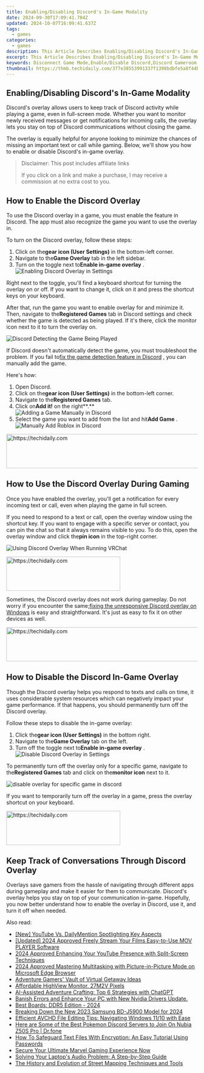 ```yaml
---
title: Enabling/Disabling Discord's In-Game Modality
date: 2024-09-30T17:09:41.784Z
updated: 2024-10-07T16:09:41.637Z
tags:
  - games
categories:
  - games
description: This Article Describes Enabling/Disabling Discord's In-Game Modality
excerpt: This Article Describes Enabling/Disabling Discord's In-Game Modality
keywords: Disconnect Game Mode,Enable/Disable Discord,Discord Gameroom,Discord In-Game,Change Discord Modality,Discord Gaming Settings,Manage Discord Features
thumbnail: https://thmb.techidaily.com/377e38553991337f1398bdbfe5a8f44bdc61d9fc38dd827fd098be11d1cb15df.png
---
```


## Enabling/Disabling Discord's In-Game Modality

 Discord's overlay allows users to keep track of Discord activity while playing a game, even in full-screen mode. Whether you want to monitor newly received messages or get notifications for incoming calls, the overlay lets you stay on top of Discord communications without closing the game.

 The overlay is equally helpful for anyone looking to minimize the chances of missing an important text or call while gaming. Below, we'll show you how to enable or disable Discord's in-game overlay.

>  Disclaimer: This post includes affiliate links
>
>  If you click on a link and make a purchase, I may receive a commission at no extra cost to you.
>

## How to Enable the Discord Overlay

 To use the Discord overlay in a game, you must enable the feature in Discord. The app must also recognize the game you want to use the overlay in.

To turn on the Discord overlay, follow these steps:

1. Click on the**gear icon (User Settings)** in the bottom-left corner.
2. Navigate to the**Game Overlay** tab in the left sidebar.
3. Turn on the toggle next to**Enable in-game overlay** .  
![Enabling Discord Overlay in Settings](https://static1.makeuseofimages.com/wordpress/wp-content/uploads/2023/05/3-turn-on-the-toggle-next-to-enable-in-game-overlay-option-in-discord-s-game-overlay-settings.jpg)

 Right next to the toggle, you'll find a keyboard shortcut for turning the overlay on or off. If you want to change it, click on it and press the shortcut keys on your keyboard.

 After that, run the game you want to enable overlay for and minimize it. Then, navigate to the**Registered Games** tab in Discord settings and check whether the game is detected as being played. If it's there, click the monitor icon next to it to turn the overlay on.

![Discord Detecting the Game Being Played](https://static1.makeuseofimages.com/wordpress/wp-content/uploads/2023/09/discord-detecting-the-game-being-played.jpg)

 If Discord doesn't automatically detect the game, you must troubleshoot the problem. If you fail to[fix the game detection feature in Discord](https://www.makeuseof.com/windows-discord-game-detection-not-working/) , you can manually add the game.

Here's how:

1. Open Discord.
2. Click on the**gear icon (User Settings)** in the bottom-left corner.
3. Navigate to the**Registered Games** tab.
4. Click on**Add it!** on the right**.**  
![Adding a Game Manually in Discord](https://static1.makeuseofimages.com/wordpress/wp-content/uploads/2023/09/add-game-manually-in-discord.jpg)
5. Select the game you want to add from the list and hit**Add Game** .  
![Manually Add Roblox in Discord](https://static1.makeuseofimages.com/wordpress/wp-content/uploads/2023/09/manually-add-roblox-in-discord.jpg)

<!-- affiliate ads begin -->
<a href="https://unicoeye.pxf.io/c/5597632/2134496/18498" target="_top" id="2134496">
  <img src="//a.impactradius-go.com/display-ad/18498-2134496" border="0" alt="https://techidaily.com" width="728" height="90"/>
</a>
<img height="0" width="0" src="https://unicoeye.pxf.io/i/5597632/2134496/18498" style="position:absolute;visibility:hidden;" border="0" />
<!-- affiliate ads end -->

## How to Use the Discord Overlay During Gaming

 Once you have enabled the overlay, you'll get a notification for every incoming text or call, even when playing the game in full screen.

 If you need to respond to a text or call, open the overlay window using the shortcut key. If you want to engage with a specific server or contact, you can pin the chat so that it always remains visible to you. To do this, open the overlay window and click the**pin icon** in the top-right corner.

![Using Discord Overlay When Running VRChat](https://static1.makeuseofimages.com/wordpress/wp-content/uploads/2023/09/using-discord-overlay-when-running-vrchat.jpg)

<!-- affiliate ads begin -->
<a href="https://laganoo.pxf.io/c/5597632/1528685/16446" target="_top" id="1528685">
  <img src="//a.impactradius-go.com/display-ad/16446-1528685" border="0" alt="https://techidaily.com" width="300" height="90"/>
</a>
<img height="0" width="0" src="https://laganoo.pxf.io/i/5597632/1528685/16446" style="position:absolute;visibility:hidden;" border="0" />
<!-- affiliate ads end -->

 Sometimes, the Discord overlay does not work during gameplay. Do not worry if you encounter the same;[fixing the unresponsive Discord overlay on Windows](https://www.makeuseof.com/fix-discord-overlay-not-working-windows/) is easy and straightforward. It's just as easy to fix it on other devices as well.

<!-- affiliate ads begin -->
<a href="https://appsumo.8odi.net/c/5597632/2037474/7443" target="_top" id="2037474">
  <img src="//a.impactradius-go.com/display-ad/7443-2037474" border="0" alt="https://techidaily.com" width="728" height="90"/>
</a>
<img height="0" width="0" src="https://appsumo.8odi.net/i/5597632/2037474/7443" style="position:absolute;visibility:hidden;" border="0" />
<!-- affiliate ads end -->

## How to Disable the Discord In-Game Overlay

 Though the Discord overlay helps you respond to texts and calls on time, it uses considerable system resources which can negatively impact your game performance. If that happens, you should permanently turn off the Discord overlay.

Follow these steps to disable the in-game overlay:

1. Click the**gear icon (User Settings)** in the bottom right.
2. Navigate to the**Game Overlay** tab on the left.
3. Turn off the toggle next to**Enable in-game overlay** .  
![Disable Discord Overlay in Settings](https://static1.makeuseofimages.com/wordpress/wp-content/uploads/2023/09/disable-in-game-overlay.jpg)

 To permanently turn off the overlay only for a specific game, navigate to the**Registered Games** tab and click on the**monitor icon** next to it.

![disable overlay for specific game in discord](https://static1.makeuseofimages.com/wordpress/wp-content/uploads/2023/09/disable-overlay-for-specific-game-in-discord.jpg)

 If you want to temporarily turn off the overlay in a game, press the overlay shortcut on your keyboard.

<!-- affiliate ads begin -->
<a href="https://appsumo.8odi.net/c/5597632/2137393/7443" target="_top" id="2137393">
  <img src="//a.impactradius-go.com/display-ad/7443-2137393" border="0" alt="https://techidaily.com" width="300" height="90"/>
</a>
<img height="0" width="0" src="https://appsumo.8odi.net/i/5597632/2137393/7443" style="position:absolute;visibility:hidden;" border="0" />
<!-- affiliate ads end -->

## Keep Track of Conversations Through Discord Overlay

 Overlays save gamers from the hassle of navigating through different apps during gameplay and make it easier for them to communicate. Discord's overlay helps you stay on top of your communication in-game. Hopefully, you now better understand how to enable the overlay in Discord, use it, and turn it off when needed.

<ins class="adsbygoogle"
     style="display:block"
     data-ad-format="autorelaxed"
     data-ad-client="ca-pub-7571918770474297"
     data-ad-slot="1223367746"></ins>

<ins class="adsbygoogle"
     style="display:block"
     data-ad-client="ca-pub-7571918770474297"
     data-ad-slot="8358498916"
     data-ad-format="auto"
     data-full-width-responsive="true"></ins>

<span class="atpl-alsoreadstyle">Also read:</span>
<div><ul>
<li><a href="https://youtube-web.techidaily.com/outube-vs-dailymention-spotlighting-key-aspects/"><u>[New] YouTube Vs. DailyMention Spotlighting Key Aspects</u></a></li>
<li><a href="https://fox-helps.techidaily.com/updated-2024-approved-freely-stream-your-films-easy-to-use-mov-player-software/"><u>[Updated] 2024 Approved Freely Stream Your Films Easy-to-Use MOV PLAYER Software</u></a></li>
<li><a href="https://youtube-clips.techidaily.com/2024-approved-enhancing-your-youtube-presence-with-split-screen-techniques/"><u>2024 Approved Enhancing Your YouTube Presence with Split-Screen Techniques</u></a></li>
<li><a href="https://extra-skills.techidaily.com/2024-approved-mastering-multitasking-with-picture-in-picture-mode-on-microsoft-edge-browser/"><u>2024 Approved Mastering Multitasking with Picture-in-Picture Mode on Microsoft Edge Browser</u></a></li>
<li><a href="https://games-able.techidaily.com/adventure-gamers-vault-of-virtual-getaway-ideas/"><u>Adventure Gamers' Vault of Virtual Getaway Ideas</u></a></li>
<li><a href="https://games-able.techidaily.com/affordable-highview-monitor-27m2v-pixels/"><u>Affordable HighView Monitor, 27M2V Pixels</u></a></li>
<li><a href="https://games-able.techidaily.com/ai-assisted-adventure-crafting-top-6-strategies-with-chatgpt/"><u>AI-Assisted Adventure Crafting: Top 6 Strategies with ChatGPT</u></a></li>
<li><a href="https://games-able.techidaily.com/banish-errors-and-enhance-your-pc-with-new-nvidia-drivers-update/"><u>Banish Errors and Enhance Your PC with New Nvidia Drivers Update.</u></a></li>
<li><a href="https://games-able.techidaily.com/best-boards-ddr5-edition-2024/"><u>Best Boards: DDR5 Edition - 2024</u></a></li>
<li><a href="https://fox-direct.techidaily.com/breaking-down-the-new-2023-samsung-bd-j5900-model-for-2024/"><u>Breaking Down the New 2023 Samsung BD-J5900 Model for 2024</u></a></li>
<li><a href="https://discover-exclusive.techidaily.com/efficient-avchd-file-editing-tips-navigating-windows-1110-with-ease/"><u>Efficient AVCHD File Editing Tips: Navigating Windows 11/10 with Ease</u></a></li>
<li><a href="https://pokemon-go-android.techidaily.com/here-are-some-of-the-best-pokemon-discord-servers-to-join-on-nubia-z50s-pro-drfone-by-drfone-virtual-android/"><u>Here are Some of the Best Pokemon Discord Servers to Join On Nubia Z50S Pro | Dr.fone</u></a></li>
<li><a href="https://win-forum.techidaily.com/how-to-safeguard-text-files-with-encryption-an-easy-tutorial-using-passwords/"><u>How To Safeguard Text Files With Encryption: An Easy Tutorial Using Passwords</u></a></li>
<li><a href="https://games-able.techidaily.com/1719172049939-secure-your-ultimate-marvel-gaming-experience-now/"><u>Secure Your Ultimate Marvel Gaming Experience Now</u></a></li>
<li><a href="https://sound-issues.techidaily.com/solving-your-laptops-audio-problem-a-step-by-step-guide/"><u>Solving Your Laptop's Audio Problem: A Step-by-Step Guide</u></a></li>
<li><a href="https://games-able.techidaily.com/1719165694207-the-history-and-evolution-of-street-mapping-techniques-and-tools/"><u>The History and Evolution of Street Mapping Techniques and Tools</u></a></li>
</ul></div>

